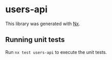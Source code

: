 # users-api

This library was generated with [Nx](https://nx.dev).

## Running unit tests

Run `nx test users-api` to execute the unit tests.
